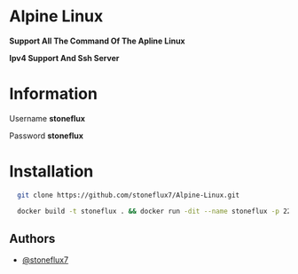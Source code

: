 
# Alpine Linux

**Support All The Command Of The Apline Linux**

**Ipv4 Support And Ssh Server**

# Information

Username  **stoneflux**

Password **stoneflux**

# Installation

```bash
  git clone https://github.com/stoneflux7/Alpine-Linux.git
```

```bash
  docker build -t stoneflux . && docker run -dit --name stoneflux -p 2222:22 stoneflux && ssh stoneflux@localhost -p 2222 && ssh root@localhost -p 2222
```
## Authors

- [@stoneflux7](https://www.github.com/stoneflux7)

